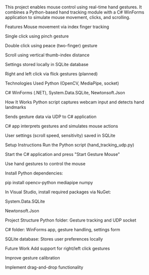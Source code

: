 This project enables mouse control using real-time hand gestures. It combines a Python-based hand tracking module with a C# WinForms application to simulate mouse movement, clicks, and scrolling.

Features
Mouse movement via index finger tracking

Single click using pinch gesture

Double click using peace (two-finger) gesture

Scroll using vertical thumb-index distance

Settings stored locally in SQLite database

Right and left click via flick gestures (planned)

Technologies Used
Python (OpenCV, MediaPipe, socket)

C# WinForms (.NET), System.Data.SQLite, Newtonsoft.Json

How It Works
Python script captures webcam input and detects hand landmarks

Sends gesture data via UDP to C# application

C# app interprets gestures and simulates mouse actions

User settings (scroll speed, sensitivity) saved in SQLite

Setup Instructions
Run the Python script (hand_tracking_udp.py)

Start the C# application and press "Start Gesture Mouse"

Use hand gestures to control the mouse

Install Python dependencies:

pip install opencv-python mediapipe numpy

In Visual Studio, install required packages via NuGet:

System.Data.SQLite

Newtonsoft.Json

Project Structure
Python folder: Gesture tracking and UDP socket

C# folder: WinForms app, gesture handling, settings form

SQLite database: Stores user preferences locally

Future Work
Add support for right/left click gestures

Improve gesture calibration

Implement drag-and-drop functionality

